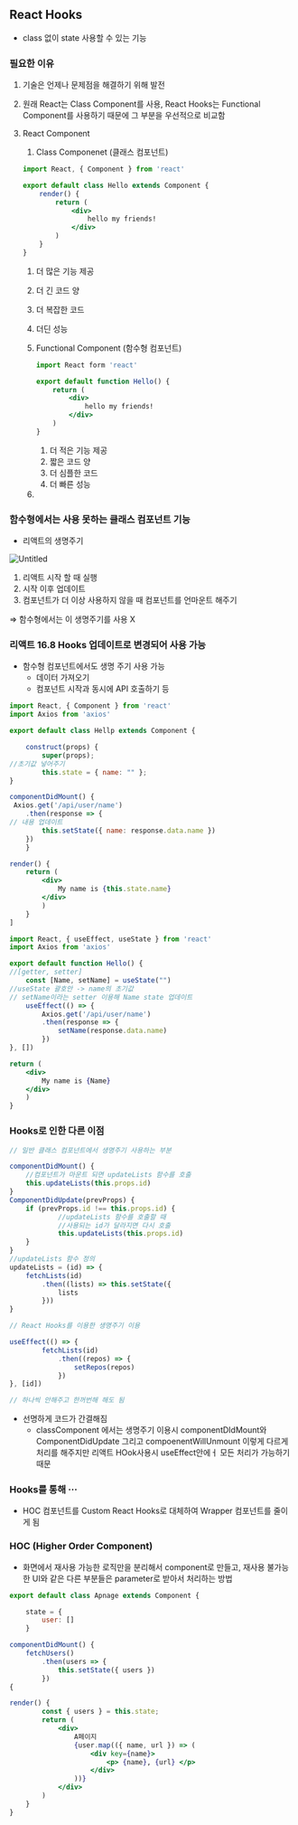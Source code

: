 ## React Hooks

- class 없이 state 사용할 수 있는 기능

### 필요한 이유

1. 기술은 언제나 문제점을 해결하기 위해 발전
2. 원래 React는 Class Component를 사용, React Hooks는 Functional Component를 사용하기 때문에 그 부분을 우선적으로 비교함
3. React Component
    1. Class Componenet (클래스 컴포넌트)
    
    ```jsx
    import React, { Component } from 'react'
    
    export default class Hello extends Component {
    	render() {
    		return (
    			<div>
    				hello my friends!
    			</div>
    		)
    	}
    }
    ```
    
    1. 더 많은 기능 제공
    2. 더 긴 코드 양
    3. 더 복잡한 코드
    4. 더딘 성능
    
    1. Functional Component (함수형 컴포넌트)
        
        ```jsx
        import React form 'react'
        
        export default function Hello() {
        	return (
        		<div>
        			hello my friends!
        		</div>
        	)
        }
        ```
        
        1. 더 적은 기능 제공
        2. 짧은 코드 양
        3. 더 심플한 코드
        4. 더 빠른 성능
    2. 

### 함수형에서는 사용 못하는 클래스 컴포넌트 기능

- 리액트의 생명주기

![Untitled](https://s3-us-west-2.amazonaws.com/secure.notion-static.com/a28b5ff6-cf56-4a73-aeaf-222b317edb0e/Untitled.png)

1. 리액트 시작 할 때 실행
2. 시작 이후 업데이트
3. 컴포넌트가 더 이상 사용하지 않을 때 컴포넌트를 언마운트 해주기

⇒ 함수형에서는 이 생명주기를 사용 X

### 리액트 16.8 Hooks 업데이트로 변경되어 사용 가능

- 함수형 컴포넌트에서도 생명 주기 사용 가능
    - 데이터 가져오기
    - 컴포넌트 시작과 동시에 API 호출하기 등

```jsx
import React, { Component } from 'react'
import Axios from 'axios'

export default class Hellp extends Component {

	construct(props) {
		super(props);
//초기값 넣어주기
		this.state = { name: "" };
}

componentDidMount() {
 Axios.get('/api/user/name')
	.then(response => {
// 내용 업데이트
		this.setState({ name: response.data.name })
	})
	}

render() {
	return (
		<div>
			My name is {this.state.name}
		</div>
		)
	}
]
```

```jsx
import React, { useEffect, useState } from 'react'
import Axios from 'axios'

export default function Hello() {
//[getter, setter]
	const [Name, setName] = useState("")
//useState 괄호안 -> name의 초기값
// setName이라는 setter 이용해 Name state 업데이트
	useEffect(() => {
		Axios.get('/api/user/name')
		.then(response => {
			setName(response.data.name)
		})
}, [])

return (
	<div>
		My name is {Name}
	</div>
	)
}
```

### Hooks로 인한 다른 이점

```jsx
// 일반 클래스 컴포넌트에서 생명주기 사용하는 부분

componentDidMount() {
	//컴포넌트가 마운트 되면 updateLists 함수를 호출 
	this.updateLists(this.props.id)
}
ComponentDidUpdate(prevProps) {
	if (prevProps.id !== this.props.id) {
			//updateLists 함수를 호출할 때
			//사용되는 id가 달라지면 다시 호출
			this.updateLists(this.props.id)
	}
}
//updateLists 함수 정의
updateLists = (id) => {
	fetchLists(id)
		.then((lists) => this.setState({
			lists
		}))
}

```

```jsx
// React Hooks를 이용한 생명주기 이용

useEffect(() => {
		fetchLists(id)
			.then((repos) => {
				setRepos(repos)
			})
}, [id])

// 하나씩 안해주고 한꺼번해 해도 됨
```

- 선명하게 코드가 간결해짐
    - classComponent 에서는 생명주기 이용시 componentDIdMount와 ComponentDidUpdate 그리고 compoenentWillUnmount 이렇게 다르게 처리를 해주지만 리액트 HOok사용시 useEffect안에ㅓ 모든 처리가 가능하기 때문

### Hooks를 통해 ···

- HOC 컴포넌트를 Custom React Hooks로 대체하여 Wrapper 컴포넌트를 줄이게 됨

### HOC (Higher Order Component)

- 화면에서 재사용 가능한 로직만을 분리해서 component로 만들고, 재사용 불가능한 UI와 같은 다른 부분들은 parameter로 받아서 처리하는 방법

```jsx
export default class Apnage extends Component {

	state = {
		user: []
	}

componentDidMount() {
	fetchUsers()
		.then(users => {
			this.setState({ users })
		})
{

render() {
		const { users } = this.state;
		return (
			<div>
				A페이지
				{user.map(({ name, url }) => (
					<div key={name}>
						<p> {name}, {url} </p>
					</div>
				))}
			</div>
		)
	}
}
```